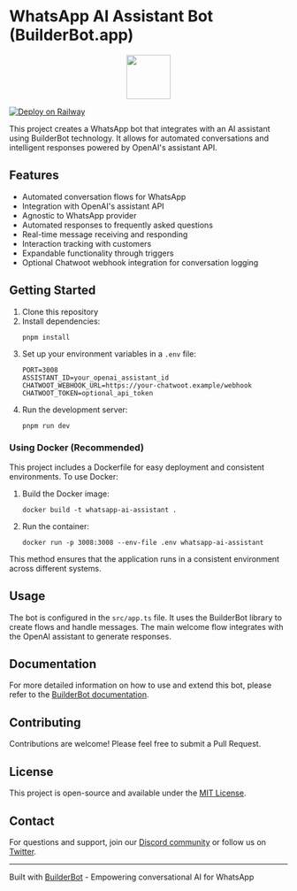 # WhatsApp AI Assistant Bot (BuilderBot.app)

<p align="center">
  <img src="https://builderbot.vercel.app/assets/thumbnail-vector.png" height="80">
</p>

[![Deploy on Railway](https://railway.app/button.svg)](https://railway.app/template/6VbbLI?referralCode=jyd_0y)

This project creates a WhatsApp bot that integrates with an AI assistant using BuilderBot technology. It allows for automated conversations and intelligent responses powered by OpenAI's assistant API.

## Features

- Automated conversation flows for WhatsApp
- Integration with OpenAI's assistant API
- Agnostic to WhatsApp provider
- Automated responses to frequently asked questions
- Real-time message receiving and responding
- Interaction tracking with customers
- Expandable functionality through triggers
- Optional Chatwoot webhook integration for conversation logging

## Getting Started

1. Clone this repository
2. Install dependencies:
   ```
   pnpm install
   ```
3. Set up your environment variables in a `.env` file:
   ```
   PORT=3008
   ASSISTANT_ID=your_openai_assistant_id
   CHATWOOT_WEBHOOK_URL=https://your-chatwoot.example/webhook
   CHATWOOT_TOKEN=optional_api_token
   ```
4. Run the development server:
   ```
   pnpm run dev
   ```

### Using Docker (Recommended)

This project includes a Dockerfile for easy deployment and consistent environments. To use Docker:

1. Build the Docker image:
   ```
   docker build -t whatsapp-ai-assistant .
   ```
2. Run the container:
   ```
   docker run -p 3008:3008 --env-file .env whatsapp-ai-assistant
   ```

This method ensures that the application runs in a consistent environment across different systems.

## Usage

The bot is configured in the `src/app.ts` file. It uses the BuilderBot library to create flows and handle messages. The main welcome flow integrates with the OpenAI assistant to generate responses.

## Documentation

For more detailed information on how to use and extend this bot, please refer to the [BuilderBot documentation](https://builderbot.vercel.app/).

## Contributing

Contributions are welcome! Please feel free to submit a Pull Request.

## License

This project is open-source and available under the [MIT License](LICENSE).

## Contact

For questions and support, join our [Discord community](https://link.codigoencasa.com/DISCORD) or follow us on [Twitter](https://twitter.com/leifermendez).

---

Built with [BuilderBot](https://www.builderbot.app/en) - Empowering conversational AI for WhatsApp
